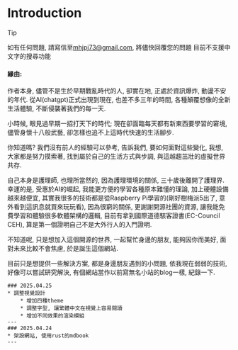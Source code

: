 # Introduction  
> [!TIP]
> 如有任何問題, 請寫信至<span style='color: brown;'>mhjpj73@gmail.com</span>, 將儘快回覆您的問題
> 目前不支援中文字的搜尋功能

#### 緣由:  
作者本身, 儘管不是生於早期戰亂時代的人, 卻實在地, 正處於資訊爆炸, 動盪不安的年代. 從AI(chatgpt)正式出現到現在, 也差不多三年的時間, 各種顛覆想像的全新生活體驗, 不斷侵襲著我們的每一天.  

小時候, 眼見過早期一招打天下的時代; 現在卻面臨每天都有新東西要學習的窘境, 儘管身懷十八般武藝, 卻怎樣也追不上這時代快速的生活腳步.

你知道嗎? 我們沒有前人的經驗可以參考, 告訴我們, 要如何面對這些變化, 我想, 大家都是努力摸索著, 找到屬於自己的生活方式與步調, 與這越趨茁壯的虛擬世界共存.

自己本身是護理師, 也理所當然的, 因為護理環境的關係, 三十歲後離開了護理界. 幸運的是, 受惠於AI的崛起, 我能更方便的學習各種原本難懂的理論, 加上硬體設備越來越便宜, 其實我很多的技術都是從Raspberry Pi學習的(剛好樹梅派5出了, 意外看到這訊息就買來玩玩看), 因為很窮的關係, 更謝謝開源社團的資源, 讓我能免費學習和體驗很多軟體架構的邏輯, 目前有拿到國際道德駭客證書(EC-Council CEH), 算是第一個證明自己不是大外行人的入門證明.

不知道呢, 只是想加入這個開源的世界, 一起幫忙身邊的朋友, 能夠因你而美好, 面對未來比較不會焦慮, 於是誕生這個網站.

目前只是想提供一些解決方案, 都是身邊朋友遇到的小問題, 依我現在弱弱的技術, 好像可以嘗試研究解決, 有個網站當作以前寫無名小站的blog一樣, 紀錄一下.

```admonish note title="更新日記"
### 2025.04.25
* 調整視覺設計
    * 增加四種theme
    * 調整字型, 讓繁體中文在視覺上容易閱讀
    * 增加不同效果的渲染模組
---
### 2025.04.24
* 架設網站, 使用rust的mdbook
---
```

